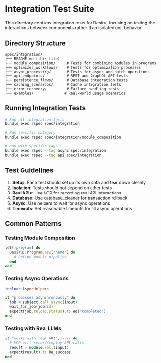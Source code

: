# Integration Test Suite

This directory contains integration tests for Desiru, focusing on testing the interactions between components rather than isolated unit behavior.

## Directory Structure

```
spec/integration/
├── README.md (this file)
├── module_composition/     # Tests for combining modules in programs
├── optimizer_workflows/    # Tests for optimization processes
├── async_processing/       # Tests for async and batch operations
├── api_endpoints/          # REST and GraphQL API tests
├── persistence_flows/      # Database integration tests
├── caching_scenarios/      # Cache integration tests
├── error_recovery/         # Failure handling tests
└── examples/              # Real-world usage scenarios
```

## Running Integration Tests

```bash
# Run all integration tests
bundle exec rspec spec/integration

# Run specific category
bundle exec rspec spec/integration/module_composition

# Run with specific tags
bundle exec rspec --tag async spec/integration
bundle exec rspec --tag api spec/integration
```

## Test Guidelines

1. **Setup**: Each test should set up its own data and tear down cleanly
2. **Isolation**: Tests should not depend on other tests
3. **Real APIs**: Use VCR for recording real API interactions
4. **Database**: Use database_cleaner for transaction rollback
5. **Async**: Use helpers to wait for async operations
6. **Timeouts**: Set reasonable timeouts for all async operations

## Common Patterns

### Testing Module Composition
```ruby
let(:program) do
  Desiru::Program.new("name") do
    # Define module pipeline
  end
end
```

### Testing Async Operations
```ruby
include AsyncHelpers

it "processes asynchronously" do
  job = subject.call_async(input)
  wait_for_job(job.id)
  expect(job.reload.status).to eq("completed")
end
```

### Testing with Real LLMs
```ruby
it "works with real API", :vcr do
  # VCR will record/replay API calls
  result = module.call(input)
  expect(result).to be_success
end
```